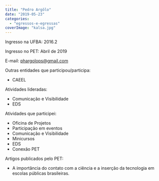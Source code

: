 ```yaml
---
title: "Pedro Argôlo"
date: "2019-05-23"
categories: 
  - "egressos-e-egressas"
coverImage: "kalsa.jpg"
---
```


Ingresso na UFBA: 2016.2

Ingresso no PET: Abril de 2019

E-mail: [phargolops@gmail.com](mailto:phargolops@gmail.com)

Outras entidades que participou/participa:

- CAEEL

Atividades lideradas:

- Comunicação e Visibilidade
- EDS

Atividades que participei:

- Oficina de Projetos
- Participação em eventos
- Comunicação e Visibilidade
- Minicursos
- EDS
- Conexão PET

Artigos publicados pelo PET:

- A importância do contato com a ciência e a inserção da tecnologia em escolas públicas brasileiras.
